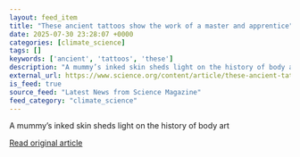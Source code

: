 ```yaml
---
layout: feed_item
title: "These ancient tattoos show the work of a master and apprentice"
date: 2025-07-30 23:28:07 +0000
categories: [climate_science]
tags: []
keywords: ['ancient', 'tattoos', 'these']
description: "A mummy’s inked skin sheds light on the history of body art"
external_url: https://www.science.org/content/article/these-ancient-tattoos-show-work-master-and-apprentice
is_feed: true
source_feed: "Latest News from Science Magazine"
feed_category: "climate_science"
---
```


A mummy’s inked skin sheds light on the history of body art

[Read original article](https://www.science.org/content/article/these-ancient-tattoos-show-work-master-and-apprentice)
